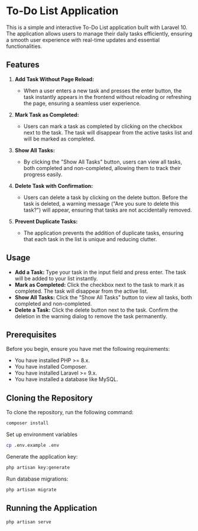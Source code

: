 # To-Do List Application

This is a simple and interactive To-Do List application built with Laravel 10. The application allows users to manage their daily tasks efficiently, ensuring a smooth user experience with real-time updates and essential functionalities.

## Features

1. **Add Task Without Page Reload:**
   - When a user enters a new task and presses the enter button, the task instantly appears in the frontend without reloading or refreshing the page, ensuring a seamless user experience.

2. **Mark Task as Completed:**
   - Users can mark a task as completed by clicking on the checkbox next to the task. The task will disappear from the active tasks list and will be marked as completed.

3. **Show All Tasks:**
   - By clicking the "Show All Tasks" button, users can view all tasks, both completed and non-completed, allowing them to track their progress easily.

4. **Delete Task with Confirmation:**
   - Users can delete a task by clicking on the delete button. Before the task is deleted, a warning message ("Are you sure to delete this task?") will appear, ensuring that tasks are not accidentally removed.

5. **Prevent Duplicate Tasks:**
   - The application prevents the addition of duplicate tasks, ensuring that each task in the list is unique and reducing clutter.

## Usage

- **Add a Task:** Type your task in the input field and press enter. The task will be added to your list instantly.
- **Mark as Completed:** Click the checkbox next to the task to mark it as completed. The task will disappear from the active list.
- **Show All Tasks:** Click the "Show All Tasks" button to view all tasks, both completed and non-completed.
- **Delete a Task:** Click the delete button next to the task. Confirm the deletion in the warning dialog to remove the task permanently.



## Prerequisites

Before you begin, ensure you have met the following requirements:

- You have installed PHP >= 8.x.
- You have installed Composer.
- You have installed Laravel >= 9.x.
- You have installed a database like MySQL.

## Cloning the Repository

To clone the repository, run the following command:

```bash
composer install
```
Set up environment variables
```bash
cp .env.example .env
```
Generate the application key:
```bash
php artisan key:generate
```
Run database migrations:
```bash
php artisan migrate
```

## Running the Application
```bash
php artisan serve
```

